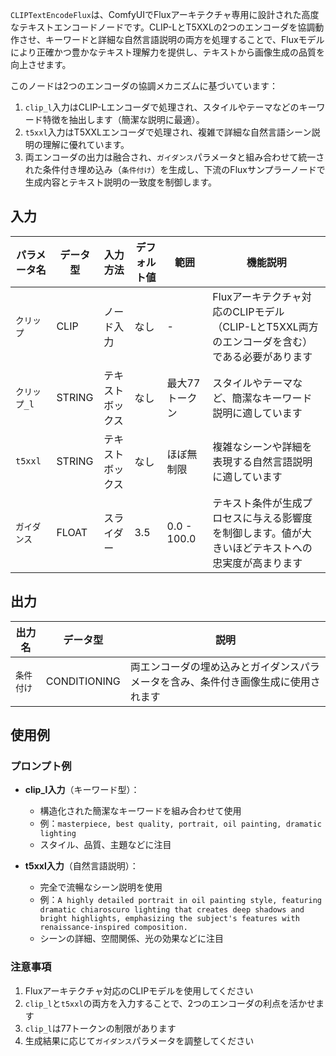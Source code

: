 `CLIPTextEncodeFlux`は、ComfyUIでFluxアーキテクチャ専用に設計された高度なテキストエンコードノードです。CLIP-LとT5XXLの2つのエンコーダを協調動作させ、キーワードと詳細な自然言語説明の両方を処理することで、Fluxモデルにより正確かつ豊かなテキスト理解力を提供し、テキストから画像生成の品質を向上させます。

このノードは2つのエンコーダの協調メカニズムに基づいています：

1. `clip_l`入力はCLIP-Lエンコーダで処理され、スタイルやテーマなどのキーワード特徴を抽出します（簡潔な説明に最適）。
2. `t5xxl`入力はT5XXLエンコーダで処理され、複雑で詳細な自然言語シーン説明の理解に優れています。
3. 両エンコーダの出力は融合され、`ガイダンス`パラメータと組み合わせて統一された条件付き埋め込み（`条件付け`）を生成し、下流のFluxサンプラーノードで生成内容とテキスト説明の一致度を制御します。

## 入力

| パラメータ名 | データ型 | 入力方法 | デフォルト値 | 範囲 | 機能説明 |
|--------------|----------|----------|--------------|------|----------|
| `クリップ`       | CLIP     | ノード入力 | なし         | -    | Fluxアーキテクチャ対応のCLIPモデル（CLIP-LとT5XXL両方のエンコーダを含む）である必要があります |
| `クリップ_l`     | STRING   | テキストボックス | なし     | 最大77トークン | スタイルやテーマなど、簡潔なキーワード説明に適しています |
| `t5xxl`      | STRING   | テキストボックス | なし     | ほぼ無制限 | 複雑なシーンや詳細を表現する自然言語説明に適しています |
| `ガイダンス` | FLOAT    | スライダー | 3.5         | 0.0 - 100.0 | テキスト条件が生成プロセスに与える影響度を制御します。値が大きいほどテキストへの忠実度が高まります |

## 出力

| 出力名     | データ型      | 説明 |
|------------|--------------|------|
| `条件付け` | CONDITIONING | 両エンコーダの埋め込みとガイダンスパラメータを含み、条件付き画像生成に使用されます |

## 使用例

### プロンプト例

- **clip_l入力**（キーワード型）：
  - 構造化された簡潔なキーワードを組み合わせて使用
  - 例：`masterpiece, best quality, portrait, oil painting, dramatic lighting`
  - スタイル、品質、主題などに注目

- **t5xxl入力**（自然言語説明）：
  - 完全で流暢なシーン説明を使用
  - 例：`A highly detailed portrait in oil painting style, featuring dramatic chiaroscuro lighting that creates deep shadows and bright highlights, emphasizing the subject's features with renaissance-inspired composition.`
  - シーンの詳細、空間関係、光の効果などに注目

### 注意事項

1. Fluxアーキテクチャ対応のCLIPモデルを使用してください
2. `clip_l`と`t5xxl`の両方を入力することで、2つのエンコーダの利点を活かせます
3. `clip_l`は77トークンの制限があります
4. 生成結果に応じて`ガイダンス`パラメータを調整してください
